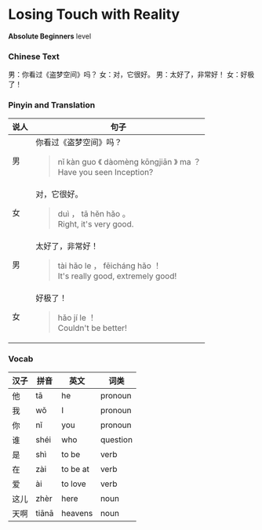 # Losing Touch with Reality
**Absolute Beginners** level
### Chinese Text
男：你看过《盗梦空间》吗？
女：对，它很好。
男：太好了，非常好！
女：好极了！

### Pinyin and Translation
|说人|句子|
|----|----|
|男|你看过《盗梦空间》吗？<blockquote>nǐ kàn guo 《 dàomèng kōngjiān 》 ma ？<br />Have you seen Inception?</blockquote>|
|女|对，它很好。<blockquote>duì ， tā hěn hǎo 。<br />Right, it's very good.</blockquote>|
|男|太好了，非常好！<blockquote>tài hǎo le ， fēicháng hǎo ！<br />It's really good, extremely good!</blockquote>|
|女|好极了！<blockquote>hǎo jí le ！<br />Couldn't be better!</blockquote>|
### Vocab
|汉子|拼音|英文|词类|
|----|----|----|----|
|他|tā|he|pronoun|
|我|wǒ|I|pronoun|
|你|nǐ|you|pronoun|
|谁|shéi|who|question|
|是|shì|to be|verb|
|在|zài|to be at|verb|
|爱|ài|to love|verb|
|这儿|zhèr|here|noun|
|天啊|tiānā|heavens|noun|